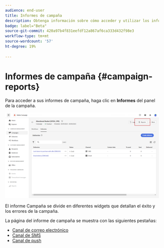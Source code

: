 ```yaml
---
audience: end-user
title: Informes de campaña
description: Obtenga información sobre cómo acceder y utilizar los informes de campaña
badge: label="Beta"
source-git-commit: 420a97b4f831eefdf12a867af6ca333d432f98e3
workflow-type: tm+mt
source-wordcount: '57'
ht-degree: 19%

---
```


# Informes de campaña {#campaign-reports}

<!-- CAN BE REMOVED___
>[!CONTEXTUALHELP]
>id="acw_campaign_reporting_sending"
>title="Reporting Sending"
>abstract="The Sending tab within your report provides in-depth insights into your visitors' interactions with your deliveries and any potential errors they may have encountered."

>[!CONTEXTUALHELP]
>id="acw_campaign_reporting_tracking"
>title="Reporting tracking"
>abstract="The Tracking tab within your report offers valuable data, including recipient behavior per link, breakdown of opens and clicks, as well as detailed information about the most frequently clicked URLs during a delivery."
-->

Para acceder a sus informes de campaña, haga clic en **Informes** del panel de la campaña.

![](assets/campaign_report_email_13.png)


El informe Campaña se divide en diferentes widgets que detallan el éxito y los errores de la campaña.

La página del informe de campaña se muestra con las siguientes pestañas:

* [Canal de correo electrónico](campaign-reports-email.md)
* [Canal de SMS](campaign-reports-sms.md)
* [Canal de push](campaign-reports-push.md)

